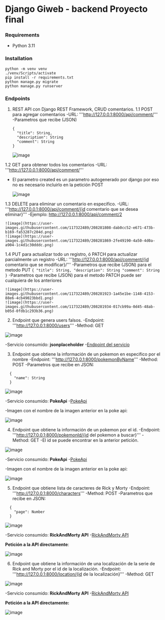 # Django Giweb - backend Proyecto final

### Requirements

* Python 3.11

### Installation

```
python -m venv venv
./venv/Scripts/activate
pip install -r requirements.txt
python manage.py migrate
python manage.py runserver
```


### Endpoints

1. REST API con Django REST Framework, CRUD comentarios.
  1.1 POST para agregar comentarios
  -URL: '''http://127.0.0.1:8000/api/comment/'''
  -Parametros que recibe (JSON)
    ```
    {
      "title": String,
      "description": String
      "comment": String
    }
    ```
    
    ![image](https://user-images.githubusercontent.com/117322489/208281763-b17772a2-5647-4dbf-ad38-7477908646b1.png)

 1.2 GET para obtener todos los comentarios
  -URL: '''http://127.0.0.1:8000/api/comment/'''
    
  - El parametro created es un parametro autogenerado por django por eso no es necesario incluirlo en la petición POST
    
    ![image](https://user-images.githubusercontent.com/117322489/208281784-bde4edfb-d1cc-41ba-b94d-83a761567f05.png)

 1.3 DELETE para eliminar un comentario en especifico.
  -URL: '''http://127.0.0.1:8000/api/comment/{id comentario que se desea eliminar}'''
  -Ejemplo: http://127.0.0.1:8000/api/comment/2
    
    ![image](https://user-images.githubusercontent.com/117322489/208281808-dab0cc52-e671-473b-b169-fa53287c204d.png)
    ![image](https://user-images.githubusercontent.com/117322489/208281869-2fe49190-4a50-4d0a-a904-1c4d1c30dddc.png)

 1.4 PUT para actualizar todo un registro, ó PATCH para actualizar parcialmente un registro
  -URL: '''http://127.0.0.1:8000/api/comment/{id comentario que se modificar}/'''
  -Parametros que recibe (JSON) para el metodo PUT
    ```
    {
      "title": String,
      "description": String
      "comment": String
    }
    ```
   -Parametros que recibe (JSON) para el metodo PATCH puede ser cualquiera de los anteriores

    ![image](https://user-images.githubusercontent.com/117322489/208281923-1a45e1be-1148-4153-88e6-4cb49023bbd1.png)
    ![image](https://user-images.githubusercontent.com/117322489/208281934-017cb99a-0d45-48ab-b05d-0fdb1c293b36.png)

2. Endpoint que genera users falsos.
 -Endpoint: '''http://127.0.0.1:8000/users'''
 -Method: GET
  
  ![image](https://user-images.githubusercontent.com/117322489/208282039-bd3824cc-7c77-49ff-ba8f-1885831c9118.png)

 -Servicio consumido: **jsonplaceholder**
 -[Endpoint del servicio](https://jsonplaceholder.typicode.com/users)
 
3. Endpoint que obtiene la información de un pokemon en especifico por el nombre
 -Endpoint: '''http://127.0.0.1:8000/pokemonByName'''
 -Method: POST
 -Parametros que recibe en JSON:
  ```
    {
      "name": String
    }
  ```
  
  ![image](https://user-images.githubusercontent.com/117322489/208282253-fc63d30a-5341-4070-bcd6-071c31b56338.png)
  
 -Servicio consumido: **PokeApi**
 -[PokeApi](https://pokeapi.co/)
  
 -Imagen con el nombre de la imagen anterior en la poke api:
  
  ![image](https://user-images.githubusercontent.com/117322489/208282333-9225779a-6685-4fea-9813-3e9577b1e7a9.png)

4. Endpoint que obtiene la información de un pokemon por el id.
 -Endpoint: '''http://127.0.0.1:8000/pokemonId/{id del pokemon a buscar}'''
 -Method: GET
 -El id se puede encontrar en la anterior petición.
  
  ![image](https://user-images.githubusercontent.com/117322489/208282428-96489ce6-e063-42eb-b098-7b630dd7a3f4.png)
  
 -Servicio consumido: **PokeApi**
 -[PokeApi](https://pokeapi.co/)
  
 -Imagen con el nombre de la imagen anterior en la poke api:
  
  ![image](https://user-images.githubusercontent.com/117322489/208282453-69da1ad8-cfc0-4280-b5c6-9c2846dee888.png)

5. Endpoint que obtiene lista de caracteres de Rick y Morty
 -Endpoint: '''http://127.0.0.1:8000/characters'''
 -Method: POST
 -Parametros que recibe en JSON:
  ```
    {
      "page": Number
    }
  ```
  
  ![image](https://user-images.githubusercontent.com/117322489/208282580-1ea85362-9414-48db-8abe-1d22b63992f9.png)

 -Servicio consumido: **RickAndMorty API**
 -[RickAndMorty API](https://rickandmortyapi.com/documentation/#rest)
  
  **Petición a la API directamente**:
  
  ![image](https://user-images.githubusercontent.com/117322489/208282626-d806ef34-9773-4add-a35c-ff4afdc420b4.png)

6. Endpoint que obtiene la información de una localización de la serie de Rick and Morty por el id de la localización.
 -Endpoint: '''http://127.0.0.1:8000/location/{id de la localización}'''
 -Method: GET
  
  ![image](https://user-images.githubusercontent.com/117322489/208282675-f8c304b0-2bfc-4461-b214-b92f136d86da.png)

 -Servicio consumido: **RickAndMorty API**
 -[RickAndMorty API](https://rickandmortyapi.com/documentation/#rest)
  
  **Petición a la API directamente:**
  
  ![image](https://user-images.githubusercontent.com/117322489/208282703-834072c1-2e45-421e-bb31-57b7a93702a8.png)
